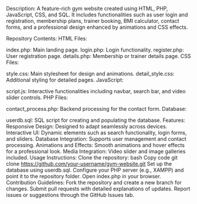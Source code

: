 Description:
A feature-rich gym website created using HTML, PHP, JavaScript, CSS, and SQL. It includes functionalities such as user login and registration, membership plans, trainer booking, BMI calculator, contact forms, and a professional design enhanced by animations and CSS effects.

Repository Contents:
HTML Files:

index.php: Main landing page.
login.php: Login functionality.
register.php: User registration page.
details.php: Membership or trainer details page.
CSS Files:

style.css: Main stylesheet for design and animations.
detail_style.css: Additional styling for detailed pages.
JavaScript:

script.js: Interactive functionalities including navbar, search bar, and video slider controls.
PHP Files:

contact_process.php: Backend processing for the contact form.
Database:

userdb.sql: SQL script for creating and populating the database.
Features:
Responsive Design: Designed to adapt seamlessly across devices.
Interactive UI: Dynamic elements such as search functionality, login forms, and sliders.
Database Integration: Supports user management and contact processing.
Animations and Effects: Smooth animations and hover effects for a professional look.
Media Integration: Video slider and image galleries included.
Usage Instructions:
Clone the repository:
bash
Copy code
git clone https://github.com/your-username/gym-website.git
Set up the database using userdb.sql.
Configure your PHP server (e.g., XAMPP) and point it to the repository folder.
Open index.php in your browser.
Contribution Guidelines:
Fork the repository and create a new branch for changes.
Submit pull requests with detailed explanations of updates.
Report issues or suggestions through the GitHub Issues tab.
